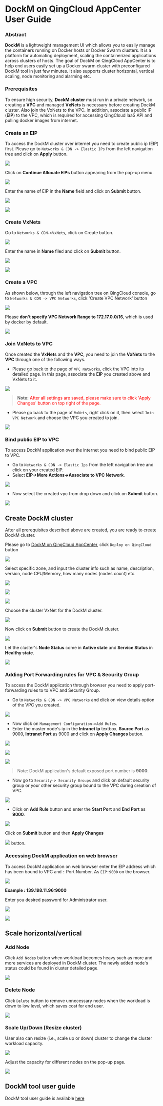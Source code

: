 # DockM on QingCloud AppCenter User Guide

### Abstract

**DockM** is a lightweight management UI which allows you to easily manage the containers running on Docker hosts or Docker Swarm clusters. It is a platform for automating deployment, scaling the containerized applications across clusters of hosts.
The goal of DockM on QingCloud AppCenter is to help end users easily set up a Docker swarm cluster with preconfigured DockM tool in just few minutes. It also supports cluster horizontal, vertical scaling, node monitoring and alarming etc. 

### Prerequisites

To ensure high security, **DockM cluster** must run in a private network, so creating a **VPC** and managed **VxNets** is necessary before creating DockM cluster. Also join the VxNets to the VPC.  In addition, associate a public IP (**EIP**) to the VPC, which is required for accessing QingCloud IaaS API and pulling docker images from internet.

### Create an EIP

To access the DockM cluster over internet you need to create public ip (EIP) first. Please go to `Networks & CDN -> Elastic IPs` from the left navigation tree and click on **Apply** button.

![](screenshot/apply.png) 

Click on **Continue Allocate EIPs** button appearing from the pop-up menu.

![](screenshot/continue_allocating_ip.png)

Enter the name of EIP in the **Name** field and click on **Submit** button.

![](screenshot/eip.png) 

![](screenshot/submit_button.png) 

### Create VxNets 

Go to `Networks & CDN->VxNets`, click on Create button.

![](screenshot/create_button.png) 

Enter the name in **Name** filed and click on **Submit** button.  

![](screenshot/submit_button.png) 

![](screenshot/createvxnet.png) 

### Create a VPC  

As shown below, through the left navigation tree on QingCloud console, go to `Networks & CDN -> VPC Networks`, click 'Create VPC Network' button

![](screenshot/create_vpc_network_button.png) 

Please **don't specify VPC Network Range to 172.17.0.0/16**, which is used by docker by default.  

![](screenshot/create_vpc.png)

### Join VxNets to VPC

Once created the **VxNets** and the **VPC**, you need to join the **VxNets** to the **VPC** through one of the following ways.

* Please go back to the page of `VPC Networks`, click the VPC into its detailed page. In this page, associate the **EIP** you created above and VxNets to it. 

![](screenshot/join_vpc_to_vxnets.png)

> **Note:** <font color=red> After all settings are saved, please make sure to click 'Apply Changes' button on top right of the page.</font>  

* Please go back to the page of `VxNets`, right click on it, then select `Join VPC Network` and choose the VPC you created to join.

![](screenshot/join_vpc.png)  


### Bind public EIP to VPC

To access DockM application over the internet you need to bind public EIP to VPC.
* Go to `Networks & CDN -> Elastic Ips` from the left navigation tree and click on your created EIP.
* Select **EIP->More Actions->Associate to VPC Network**.
 
![](screenshot/associate_to_vpc_network.png) 

* Now select the created vpc from drop down and click on **Submit** button.

![](screenshot/associate_eip.png) 

## Create DockM cluster

After all prerequisites described above are created, you are ready to create DockM cluster.

Please go to [DockM on QingCloud AppCenter](https://appcenter.qingcloud.com/apps/dockM), click `Deploy on QingCloud` button

![](screenshot/deploy_to_qingcloud_button.png)

Select specific zone, and input the cluster info such as name, description, version, node CPU/Memory, how many nodes (nodes count) etc. 

![](screenshot/basic_settings.png)  

![](screenshot/master_settings.png)  

![](screenshot/node_settings.png)

Choose the cluster VxNet for the DockM cluster.

![](screenshot/vxnets_settings.png)

Now click on **Submit** button to create the DockM cluster.

![](screenshot/submit_button.png)

Let the cluster's **Node Status** come in **Active state** and **Service Status** in **Healthy state**.

![](screenshot/healthy_nodes.png)

### Adding Port Forwarding rules for VPC & Security Group

To access the DockM application through browser you need to apply port-forwarding rules to to VPC and Security Group.
* Go to `Networks & CDN -> VPC Networks` and click on view details option of the VPC you created.

![](screenshot/view_details_option.png)

* Now click on `Management Configuration->Add Rules`. 
* Enter the master node's ip in the **Intranet Ip** textbox, **Source Port** as 9000, **Intranet Port** as 9000  and click on **Apply Changes** button.

![](screenshot/master_node.png)

![](screenshot/port_forwarding_rules.png)

![](screenshot/apply_changes_button.png)

> Note: DockM application's default exposed port number is **9000**.

* Now go to `Security-> Security Groups` and click on default security group or your other security group bound to the VPC during creation of VPC.

![](screenshot/default_security_group.png)

* Click on **Add Rule** button and enter the **Start Port** and **End Port** as **9000**.

![](screenshot/security_group_rule.png)

Click on **Submit** button and then **Apply Changes**

![](screenshot/apply_changes_button.png) button.

### Accessing DockM application on web browser

To access DockM application on web browser enter the EIP address which has been bound to VPC and `:` Port Number. As `EIP:9000` on the browser.

![](screenshot/eip1.png)

**Example : 139.198.11.96:9000**

Enter you desired password for Administrator user.

![](screenshot/accessingdockM.png)

![](screenshot/dockMhomepage1.png)

## Scale horizontal/vertical

### Add Node

Click `Add Nodes` button when workload becomes heavy such as more and more services are deployed in DockM cluster. The newly added node's status could be found in cluster detailed page.  

![](screenshot/resize_cluseter_master_and_worker.png)

### Delete Node

Click `Delete` button to remove unnecessary nodes when the workload is down to low level, which saves cost for end user.  

![](screenshot/deletenode.png)

### Scale Up/Down (Resize cluster)

User also can resize (i.e., scale up or down) cluster to change the cluster workload capacity.  

![](screenshot/resize_cluseter_option.png)

Adjust the capacity for different nodes on the pop-up page.  

![](screenshot/resizecluster.png)

## DockM tool user guide

DockM tool user guide is available [here](https://click2cloud.com/en-us/products/dockm) 
